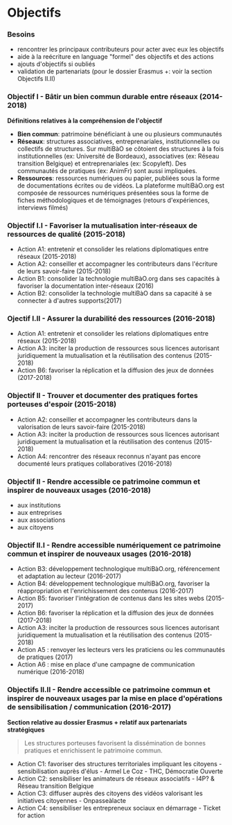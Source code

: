 # Objectifs 

### Besoins

* rencontrer les principaux contributeurs pour acter avec eux les objectifs 
* aide à la reécriture en language "formel" des objectifs et des actions
* ajouts d'objectifs si oubliés
* validation de partenariats (pour le dossier Erasmus +: voir la section Objectifs II.II)

### Objectif I - Bâtir un bien commun durable entre réseaux (2014-2018)

**Définitions relatives à la compréhension de l'objectif**
* **Bien commun**: patrimoine bénéficiant à une ou plusieurs communautés
* **Réseaux**: structures associatives, entreprenariales, institutionnelles ou collectifs de structures. Sur multiBàO se côtoient des structures à la fois institutionnelles (ex: Université de Bordeaux), associatives (ex: Réseau transition Belgique) et entreprenariales (ex: Scopyleft). Des communautés de pratiques (ex: AnimFr) sont aussi impliquées.
* **Ressources**: ressources numériques ou papier, publiées sous la forme de documentations écrites ou de vidéos. La plateforme multiBàO.org est composée de ressources numériques présentées sous la forme de fiches méthodologiques et de témoignages (retours d'expériences, interviews filmés)

### Objectif I.I - Favoriser la mutualisation inter-réseaux de ressources de qualité (2015-2018) 

* Action A1: entretenir et consolider les relations diplomatiques entre réseaux (2015-2018)  
* Action A2: conseiller et accompagner les contributeurs dans l'écriture de leurs savoir-faire (2015-2018) 
* Action B1: consolider la technologie multiBàO.org dans ses capacités à favoriser la documentation inter-réseaux (2016) 
* Action B2: consolider la technologie multiBàO dans sa capacité à se connecter à d'autres supports(2017) 

### Ojectif I.II - Assurer la durabilité des ressources (2016-2018)

* Action A1: entretenir et consolider les relations diplomatiques entre réseaux  (2015-2018)  
* Action A3: inciter la production de ressources sous licences autorisant juridiquement la mutualisation et la réutilisation des contenus (2015-2018)  
* Action B6: favoriser la réplication et la diffusion des jeux de données (2017-2018)  

### Objectif II - Trouver et documenter des pratiques fortes porteuses d'espoir (2015-2018)

* Action A2: conseiller et accompagner les contributeurs dans la valorisation de leurs savoir-faire (2015-2018)  
* Action A3: inciter la production de ressources sous licences autorisant juridiquement la mutualisation et la réutilisation des contenus (2015-2018)  
* Action A4: rencontrer des réseaux reconnus n'ayant pas encore documenté leurs pratiques collaboratives (2016-2018)  

### Objectif II - Rendre accessible ce patrimoine commun et inspirer de nouveaux usages (2016-2018)

* aux institutions
* aux entreprises
* aux associations
* aux citoyens

### Objectif II.I - Rendre accessible numériquement ce patrimoine commun et inspirer de nouveaux usages (2016-2018)

* Action  B3: développement technologique multiBàO.org, référencement et adaptation au lecteur (2016-2017) 
* Action B4: développement technologique multiBàO.org, favoriser la réappropriation et l'enrichissement des contenus (2016-2017) 
* Action B5: favoriser l'intégration de contenus dans les sites webs (2015-2017) 
* Action B6: favoriser la réplication et la diffusion des jeux de données (2017-2018)  
* Action A3: inciter la production de ressources sous licences autorisant juridiquement la mutualisation et la réutilisation des contenus (2015-2018)
* Action A5 : renvoyer les lecteurs vers les praticiens ou les communautés de pratiques (2017)
* Action A6 : mise en place d'une campagne de communication numérique (2016-2018)

### Objectifs II.II - Rendre accessible ce patrimoine commun et inspirer de nouveaux usages par la mise en place d'opérations de sensibilisation / communication (2016-2017)

**Section relative au dossier Erasmus + relatif aux partenariats stratégiques**

> Les structures porteuses favorisent la dissémination de bonnes pratiques et enrichissent le patrimoine commun. 

* Action C1: favoriser des structures territoriales impliquant les citoyens - sensibilisation auprès d'élus - Armel Le Coz - THC, Démocratie Ouverte
* Action C2: sensibiliser les animateurs de réseaux associatifs - I4P? & Réseau transition Belgique
* Action C3: diffuser auprès des citoyens des vidéos valorisant les initiatives citoyennes - Onpasseàlacte
* Action C4: sensibiliser les entrepreneux sociaux en démarrage  - Ticket for action
